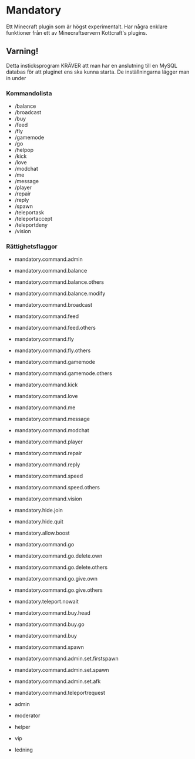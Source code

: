 # Mandatory
Ett Minecraft plugin som är högst experimentalt. Har några enklare funktioner från ett av Minecraftservern Kottcraft's plugins.

## Varning!

Detta insticksprogram KRÄVER att man har en anslutning till en MySQL databas för att pluginet ens ska kunna starta. De inställningarna lägger man in under 

### Kommandolista

- /balance
- /broadcast
- /buy
- /feed
- /fly
- /gamemode
- /go
- /helpop
- /kick
- /love
- /modchat
- /me
- /message
- /player
- /repair
- /reply
- /spawn
- /teleportask
- /teleportaccept
- /teleportdeny
- /vision

### Rättighetsflaggor

- mandatory.command.admin
- mandatory.command.balance
- mandatory.command.balance.others
- mandatory.command.balance.modify
- mandatory.command.broadcast
- mandatory.command.feed
- mandatory.command.feed.others
- mandatory.command.fly
- mandatory.command.fly.others
- mandatory.command.gamemode
- mandatory.command.gamemode.others
- mandatory.command.kick
- mandatory.command.love
- mandatory.command.me
- mandatory.command.message
- mandatory.command.modchat
- mandatory.command.player
- mandatory.command.repair
- mandatory.command.reply
- mandatory.command.speed
- mandatory.command.speed.others
- mandatory.command.vision
- mandatory.hide.join
- mandatory.hide.quit
- mandatory.allow.boost
- mandatory.command.go
- mandatory.command.go.delete.own
- mandatory.command.go.delete.others
- mandatory.command.go.give.own
- mandatory.command.go.give.others
- mandatory.teleport.nowait
- mandatory.command.buy.head
- mandatory.command.buy.go
- mandatory.command.buy
- mandatory.command.spawn
- mandatory.command.admin.set.firstspawn
- mandatory.command.admin.set.spawn
- mandatory.command.admin.set.afk
- mandatory.command.teleportrequest

- admin
- moderator
- helper
- vip
- ledning
